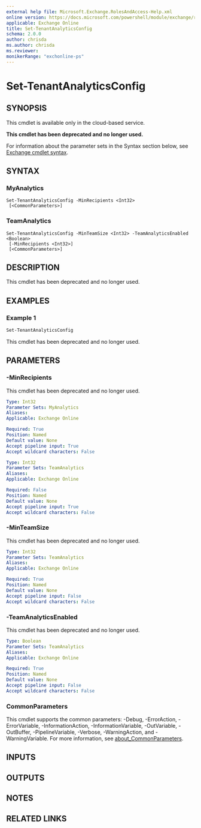 ```yaml
---
external help file: Microsoft.Exchange.RolesAndAccess-Help.xml
online version: https://docs.microsoft.com/powershell/module/exchange/reporting/set-tenantanalyticsconfig
applicable: Exchange Online
title: Set-TenantAnalyticsConfig
schema: 2.0.0
author: chrisda
ms.author: chrisda
ms.reviewer:
monikerRange: "exchonline-ps"
---
```


# Set-TenantAnalyticsConfig

## SYNOPSIS
This cmdlet is available only in the cloud-based service.

**This cmdlet has been deprecated and no longer used.**

For information about the parameter sets in the Syntax section below, see [Exchange cmdlet syntax](https://docs.microsoft.com/powershell/exchange/exchange-server/exchange-cmdlet-syntax).

## SYNTAX

### MyAnalytics
```
Set-TenantAnalyticsConfig -MinRecipients <Int32>
 [<CommonParameters>]
```

### TeamAnalytics
```
Set-TenantAnalyticsConfig -MinTeamSize <Int32> -TeamAnalyticsEnabled <Boolean>
 [-MinRecipients <Int32>]
 [<CommonParameters>]
```

## DESCRIPTION
This cmdlet has been deprecated and no longer used.

## EXAMPLES

### Example 1
```powershell
Set-TenantAnalyticsConfig
```

This cmdlet has been deprecated and no longer used.

## PARAMETERS

### -MinRecipients
This cmdlet has been deprecated and no longer used.

```yaml
Type: Int32
Parameter Sets: MyAnalytics
Aliases:
Applicable: Exchange Online

Required: True
Position: Named
Default value: None
Accept pipeline input: True
Accept wildcard characters: False
```

```yaml
Type: Int32
Parameter Sets: TeamAnalytics
Aliases:
Applicable: Exchange Online

Required: False
Position: Named
Default value: None
Accept pipeline input: True
Accept wildcard characters: False
```

### -MinTeamSize
This cmdlet has been deprecated and no longer used.

```yaml
Type: Int32
Parameter Sets: TeamAnalytics
Aliases:
Applicable: Exchange Online

Required: True
Position: Named
Default value: None
Accept pipeline input: False
Accept wildcard characters: False
```

### -TeamAnalyticsEnabled
This cmdlet has been deprecated and no longer used.

```yaml
Type: Boolean
Parameter Sets: TeamAnalytics
Aliases:
Applicable: Exchange Online

Required: True
Position: Named
Default value: None
Accept pipeline input: False
Accept wildcard characters: False
```

### CommonParameters
This cmdlet supports the common parameters: -Debug, -ErrorAction, -ErrorVariable, -InformationAction, -InformationVariable, -OutVariable, -OutBuffer, -PipelineVariable, -Verbose, -WarningAction, and -WarningVariable. For more information, see [about_CommonParameters](https://go.microsoft.com/fwlink/p/?LinkID=113216).

## INPUTS

###  

## OUTPUTS

###  

## NOTES

## RELATED LINKS
